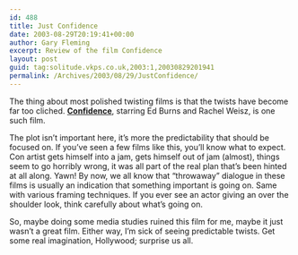 ```yaml
---
id: 488
title: Just Confidence
date: 2003-08-29T20:19:41+00:00
author: Gary Fleming
excerpt: Review of the film Confidence
layout: post
guid: tag:solitude.vkps.co.uk,2003:1,20030829201941
permalink: /Archives/2003/08/29/JustConfidence/
---
```

The thing about most polished twisting films is that the twists have become far too cliched. [**Confidence**](http://us.imdb.com/title/tt0310910/), starring Ed Burns and Rachel Weisz, is one such film.

The plot isn&#8217;t important here, it&#8217;s more the predictability that should be focused on. If you&#8217;ve seen a few films like this, you&#8217;ll know what to expect. Con artist gets himself into a jam, gets himself out of jam (almost), things seem to go horribly wrong, it was all part of the real plan that&#8217;s been hinted at all along. Yawn! By now, we all know that &#8220;throwaway&#8221; dialogue in these films is usually an indication that something important is going on. Same with various framing techniques. If you ever see an actor giving an over the shoulder look, think carefully about what&#8217;s going on.

So, maybe doing some media studies ruined this film for me, maybe it just wasn&#8217;t a great film. Either way, I&#8217;m sick of seeing predictable twists. Get some real imagination, Hollywood; surprise us all.